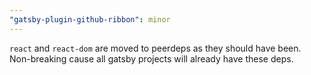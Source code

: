 ```yaml
---
"gatsby-plugin-github-ribbon": minor
---
```


`react` and `react-dom` are moved to peerdeps as they should have been. Non-breaking cause all gatsby projects will already have these deps.
